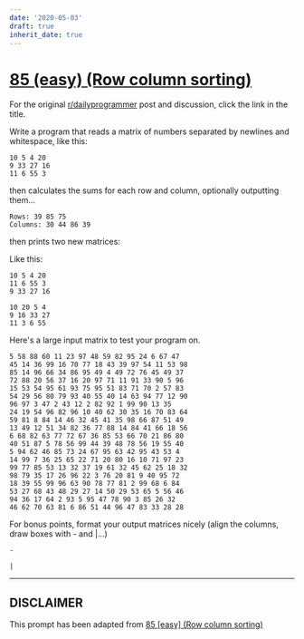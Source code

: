 ```yaml
---
date: '2020-05-03'
draft: true
inherit_date: true
---
```


# [85 (easy) (Row column sorting)](https://www.reddit.com/r/dailyprogrammer/comments/xq0yv/832012_challenge_85_easy_rowcolumn_sorting/)

For the original [r/dailyprogrammer](https://www.reddit.com/r/dailyprogrammer/) post and discussion, click the link in the title.

Write a program that reads a matrix of numbers separated by newlines and whitespace, like this:


```
10 5 4 20
9 33 27 16
11 6 55 3
```
then calculates the sums for each row and column, optionally outputting them...


```
Rows: 39 85 75
Columns: 30 44 86 39
```
then prints two new matrices:

Like this:


```
10 5 4 20
11 6 55 3
9 33 27 16

10 20 5 4
9 16 33 27
11 3 6 55
```
Here's a large input matrix to test your program on.


```
5 58 88 60 11 23 97 48 59 82 95 24 6 67 47
45 14 36 99 16 70 77 18 43 39 97 54 11 53 98
85 14 96 66 34 86 95 49 4 49 72 76 45 49 37
72 88 20 56 37 16 20 97 71 11 91 33 90 5 96
15 53 54 95 61 93 75 95 51 83 71 70 2 57 83
54 29 56 80 79 93 40 55 40 14 63 94 77 12 90
96 97 3 47 2 43 12 2 82 92 1 99 90 13 35
24 19 54 96 82 96 10 40 62 30 35 16 70 83 64
59 81 8 84 14 46 32 45 41 35 98 66 87 51 49
13 49 12 51 34 82 36 77 88 14 84 41 66 18 56
6 68 82 63 77 72 67 36 85 53 66 70 21 86 80
40 51 87 5 78 56 99 44 39 48 78 56 19 55 40
5 94 62 46 85 73 24 67 95 63 42 95 43 53 4
14 99 7 36 25 65 22 71 20 80 16 10 71 97 23
99 77 85 53 13 32 37 19 61 32 45 62 25 18 32
98 79 35 17 26 96 22 3 76 20 81 9 40 95 72
18 39 55 99 96 63 90 78 77 81 2 99 68 6 84
53 27 68 43 48 29 27 14 50 29 53 65 5 56 46
94 36 17 64 2 93 5 95 47 78 90 3 85 26 32
46 62 70 63 81 6 86 51 44 96 47 83 33 28 28
```
For bonus points, format your output matrices nicely (align the columns, draw boxes with - and |...)


```
-
```

```
|
```

----
## **DISCLAIMER**
This prompt has been adapted from [85 [easy] (Row column sorting)](https://www.reddit.com/r/dailyprogrammer/comments/xq0yv/832012_challenge_85_easy_rowcolumn_sorting/
)
